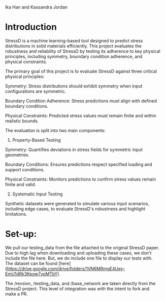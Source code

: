 Ika Han and Kassandra Jordan

# Introduction 
StressD is a machine learning-based tool designed to predict stress distributions in solid materials efficiently. This project evaluates the robustness and reliability of StressD by testing its adherence to key physical principles, including symmetry, boundary condition adherence, and physical constraints.

The primary goal of this project is to evaluate StressD against three critical physical principles:

Symmetry: Stress distributions should exhibit symmetry when input configurations are symmetric.

Boundary Condition Adherence: Stress predictions must align with defined boundary conditions.

Physical Constraints: Predicted stress values must remain finite and within realistic bounds.

The evaluation is split into two main components:

1. Property-Based Testing

Symmetry: Quantifies deviations in stress fields for symmetric input geometries.

Boundary Conditions: Ensures predictions respect specified loading and support conditions.

Physical Constraints: Monitors predictions to confirm stress values remain finite and valid.

2. Systematic Input Testing

Synthetic datasets were generated to simulate various input scenarios, including edge cases, to evaluate StressD's robustness and highlight limitations.

# Set-up:
We pull our testing_data from the file attached to the original StressD paper. Due to high lag when downloading and uploading these cases, we don't include the file here. But, we do include one file to display our tests with. The dataset can be found [here] (https://drive.google.com/drive/folders/1VN6MRmgE4Uey-EmU1dRk3Keow7vqMTbY).

The /revsion, /testing_data, and /base_network are taken directly from the StressD project. This level of integration was with the intent to fork and make a PR. 